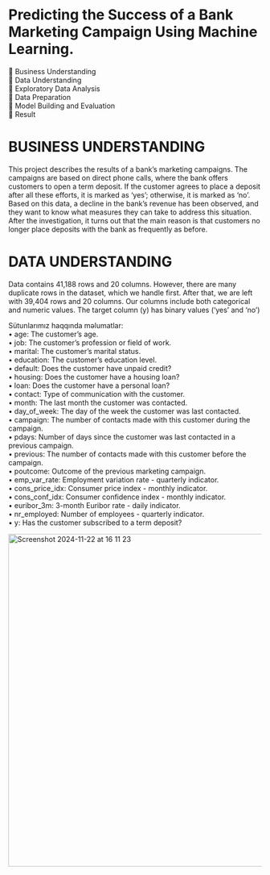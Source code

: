 # Predicting the Success of a Bank Marketing Campaign Using Machine Learning.
 Business Understanding\
 Data Understanding\
 Exploratory Data Analysis\
 Data Preparation\
 Model Building and Evaluation\
 Result


# BUSINESS UNDERSTANDING
This project describes the results of a bank’s marketing campaigns. The campaigns are based on direct phone calls, where the bank offers customers to open a term deposit. If the customer agrees to place a deposit after all these efforts, it is marked as ‘yes’; otherwise, it is marked as ‘no’. Based on this data, a decline in the bank’s revenue has been observed, and they want to know what measures they can take to address this situation.\
After the investigation, it turns out that the main reason is that customers no longer place deposits with the bank as frequently as before.


# DATA UNDERSTANDING
Data contains 41,188 rows and 20 columns. However, there are many duplicate rows in the dataset, which we handle first. After that, we are left with 39,404 rows and 20 columns. Our columns include both categorical and numeric values. The target column (y) has binary values (‘yes’ and ‘no’)

Sütunlarımız haqqında məlumatlar:\
	•	age: The customer’s age.\
	•	job: The customer’s profession or field of work.\
	•	marital: The customer’s marital status.\
	•	education: The customer’s education level.\
	•	default: Does the customer have unpaid credit?\
	•	housing: Does the customer have a housing loan?\
	•	loan: Does the customer have a personal loan?\
	•	contact: Type of communication with the customer.\
	•	month: The last month the customer was contacted.\
	•	day_of_week: The day of the week the customer was last contacted.\
	•	campaign: The number of contacts made with this customer during the campaign.\
	•	pdays: Number of days since the customer was last contacted in a previous campaign.\
	•	previous: The number of contacts made with this customer before the campaign.\
	•	poutcome: Outcome of the previous marketing campaign.\
	•	emp_var_rate: Employment variation rate - quarterly indicator.\
	•	cons_price_idx: Consumer price index - monthly indicator.\
	•	cons_conf_idx: Consumer confidence index - monthly indicator.\
	•	euribor_3m: 3-month Euribor rate - daily indicator.\
	•	nr_employed: Number of employees - quarterly indicator.\
	•	y: Has the customer subscribed to a term deposit?

 
<img width="660" alt="Screenshot 2024-11-22 at 16 11 23" src="https://github.com/user-attachments/assets/6df465f9-93ea-4a06-b07e-619351599e6e">
